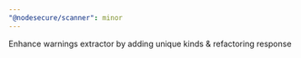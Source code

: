 ```yaml
---
"@nodesecure/scanner": minor
---
```


Enhance warnings extractor by adding unique kinds & refactoring response
